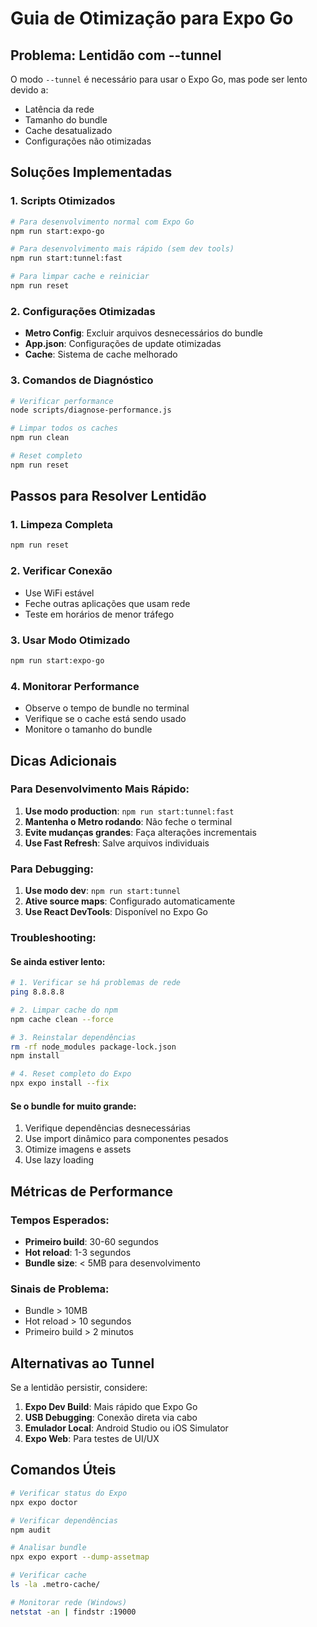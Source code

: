 # Guia de Otimização para Expo Go

## Problema: Lentidão com --tunnel

O modo `--tunnel` é necessário para usar o Expo Go, mas pode ser lento devido a:
- Latência da rede
- Tamanho do bundle
- Cache desatualizado
- Configurações não otimizadas

## Soluções Implementadas

### 1. Scripts Otimizados

```bash
# Para desenvolvimento normal com Expo Go
npm run start:expo-go

# Para desenvolvimento mais rápido (sem dev tools)
npm run start:tunnel:fast

# Para limpar cache e reiniciar
npm run reset
```

### 2. Configurações Otimizadas

- **Metro Config**: Excluir arquivos desnecessários do bundle
- **App.json**: Configurações de update otimizadas
- **Cache**: Sistema de cache melhorado

### 3. Comandos de Diagnóstico

```bash
# Verificar performance
node scripts/diagnose-performance.js

# Limpar todos os caches
npm run clean

# Reset completo
npm run reset
```

## Passos para Resolver Lentidão

### 1. Limpeza Completa
```bash
npm run reset
```

### 2. Verificar Conexão
- Use WiFi estável
- Feche outras aplicações que usam rede
- Teste em horários de menor tráfego

### 3. Usar Modo Otimizado
```bash
npm run start:expo-go
```

### 4. Monitorar Performance
- Observe o tempo de bundle no terminal
- Verifique se o cache está sendo usado
- Monitore o tamanho do bundle

## Dicas Adicionais

### Para Desenvolvimento Mais Rápido:
1. **Use modo production**: `npm run start:tunnel:fast`
2. **Mantenha o Metro rodando**: Não feche o terminal
3. **Evite mudanças grandes**: Faça alterações incrementais
4. **Use Fast Refresh**: Salve arquivos individuais

### Para Debugging:
1. **Use modo dev**: `npm run start:tunnel`
2. **Ative source maps**: Configurado automaticamente
3. **Use React DevTools**: Disponível no Expo Go

### Troubleshooting:

#### Se ainda estiver lento:
```bash
# 1. Verificar se há problemas de rede
ping 8.8.8.8

# 2. Limpar cache do npm
npm cache clean --force

# 3. Reinstalar dependências
rm -rf node_modules package-lock.json
npm install

# 4. Reset completo do Expo
npx expo install --fix
```

#### Se o bundle for muito grande:
1. Verifique dependências desnecessárias
2. Use import dinâmico para componentes pesados
3. Otimize imagens e assets
4. Use lazy loading

## Métricas de Performance

### Tempos Esperados:
- **Primeiro build**: 30-60 segundos
- **Hot reload**: 1-3 segundos
- **Bundle size**: < 5MB para desenvolvimento

### Sinais de Problema:
- Bundle > 10MB
- Hot reload > 10 segundos
- Primeiro build > 2 minutos

## Alternativas ao Tunnel

Se a lentidão persistir, considere:

1. **Expo Dev Build**: Mais rápido que Expo Go
2. **USB Debugging**: Conexão direta via cabo
3. **Emulador Local**: Android Studio ou iOS Simulator
4. **Expo Web**: Para testes de UI/UX

## Comandos Úteis

```bash
# Verificar status do Expo
npx expo doctor

# Verificar dependências
npm audit

# Analisar bundle
npx expo export --dump-assetmap

# Verificar cache
ls -la .metro-cache/

# Monitorar rede (Windows)
netstat -an | findstr :19000
```